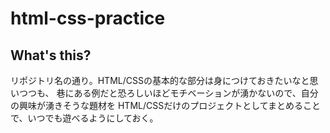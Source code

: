 # html-css-practice

## What's this?
リポジトリ名の通り。HTML/CSSの基本的な部分は身につけておきたいなと思いつつも、
巷にある例だと恐ろしいほどモチベーションが湧かないので、自分の興味が湧きそうな題材を
HTML/CSSだけのプロジェクトとしてまとめることで、いつでも遊べるようにしておく。